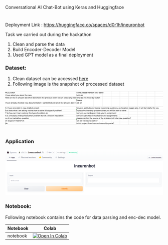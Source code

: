 Conversational AI Chat-Bot using Keras and Huggingface 
#

Deployment Link : https://huggingface.co/spaces/d0r1h/ineuronbot

Task we carried out during the hackathon

1. Clean and parse the data 
2. Build Encoder-Decoder Model
3. Used GPT model as a final deployment

### Dataset:

1. Clean dataset can be accessed [here](https://drive.google.com/file/d/11qLxSxY0v_I0Lleo5sXFNyxtKypWL_Gl/view?usp=sharing)
2. Following image is the snapshot of processed dataset

![](https://github.com/d0r1h/Chat-Bot/blob/main/static/stock1.png)

#

### Application

![](stock.png)


### Notebook:

Following notebook contains the code for data parsing and enc-dec model.

| Notebook | Colab | 
| ------ | ------ | 
| notebook | [![Open In Colab](https://colab.research.google.com/assets/colab-badge.svg)](https://colab.research.google.com/github/d0r1h/Chat-Bot/blob/main/hackathon-chatbot.ipynb) |

